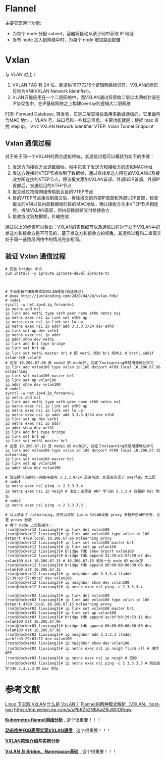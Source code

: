 

# Flannel
主要实现两个功能:
* 为每个 node 分配 subnet，容器将自动从该子网中获取 IP 地址
* 当有 node 加入到网络中时，为每个 node 增加路由配置


# Vxlan 
与 VLAN 对比：
1. VXLAN TAG 有 24 位。能提供16777216个逻辑网络标识符，VXLAN的标识符称为VNI(VXLAN Network Identifier)。
2. VLAN只能应用在一个二层网络中，而VXLAN通过将原始二层以太网帧封装在IP协议包中，在IP基础网络之上构建overlay的逻辑大二层网络


FDB: Forward Database, 转发表，它是二层交换设备用来数据通信的，它里面包含MAC 地址 、VLAN 号、端口号和一些标志信息。主要功能就是：根据 mac 查找 vtep ip。
VNI: VXLAN Network Identifier
VTEP: Vxlan Tunnel Endpoint


## Vxlan 通信过程
对于处于同一个VXLAN的两台虚拟终端，其通信过程可以概括为如下的步骤：
1. 发送方向接收方发送数据帧，帧中包含了发送方和接收方的虚拟MAC地址
2. 发送方连接的VTEP节点收到了数据帧，通过查找发送方所在的VXLAN以及接收方所连接的VTEP节点，将该报文添加VXLAN首部、外部UDP首部、外部IP首部后，发送给目的VTEP节点
3. 报文经过物理网络传输到达目的VTEP节点
4. 目的VTEP节点接收到报文后，拆除报文的外部IP首部和外部UDP首部，检查报文的VNI以及内部数据帧的目的MAC地址，确认接收方与本VTEP节点相连后，拆除VXLAN首部，将内部数据帧交付给接收方
5. 接收方收到数据帧，传输完成

通过以上的步骤可以看出：VXLAN的实现细节以及通信过程对于处于VXLAN中的发送方和接收方是不可见的，基于发送方和接收方的视角，其通信过程和二者真实处于同一链路层网络中的情况完全相同。

## 验证 Vxlan 通信过程

```shell
# 安装 bridge 命令
yum install -y iproute iproute-devel iproute-tc



# 手动更新FDB表来实现VXLAN通信(验证通过)
# @see http://just4coding.com/2020/04/20/vxlan-fdb/
# node1
sysctl -w net.ipv4.ip_forward=1
ip netns add ns1
ip link add veth1 type veth peer name eth0 netns ns1
ip netns exec ns1 ip link set eth0 up
ip netns exec ns1 ip link set lo up
ip netns exec ns1 ip addr add 3.3.3.3/24 dev eth0
ip link set up dev veth1
ip netns exec ns1 ip addr
ip addr show dev veth1
ip link add br1 type bridge
ip link set br1 up
ip link set veth1 master br1 # 把 veth1 搭到 br1 网桥上 # brctl addif vxlan-br0 vxlan0
# 这里 10.206.67.96 是 node2 的 nodeIP, 指定了nolearning来禁用源地址学习
ip link add vxlan100 type vxlan id 100 dstport 4789 local 10.206.67.96 nolearning
ip link set vxlan100 master br1
ip link set up vxlan100
ip addr show dev vxlan100
# node2
sysctl -w net.ipv4.ip_forward=1
ip netns add ns1
ip link add veth1 type veth peer name eth0 netns ns1
ip netns exec ns1 ip link set eth0 up
ip netns exec ns1 ip link set lo up
ip netns exec ns1 ip addr add 3.3.3.4/24 dev eth0
ip link set up dev veth1
ip netns exec ns1 ip addr
ip addr show dev veth1
ip link add br1 type bridge
ip link set br1 up
ip link set veth1 master br1
# 这里 10.206.67.15 是 node1 的 nodeIP, 指定了nolearning来禁用源地址学习
ip link add vxlan100 type vxlan id 100 dstport 4789 local 10.206.67.15 nolearning
ip link set vxlan100 master br1
ip link set up vxlan100
ip addr show dev vxlan100

# 验证跨节点的同一网络平面内 3.3.3.0/24 是否可达，即是否实现了 overlay 大二层
# node1
ip netns exec ns1 ping -c 2 3.3.3.4
ip netns exec ns1 ip neigh # 注意：这里会 ARP 学习到 3.3.3.4 容器的 mac 地址
# node2
ip netns exec ns1 ping -c 2 3.3.3.3

# 以上禁止了 nolearning，还可以添加 Linux VXLAN设备 proxy 参数开启ARP代答，注意 proxy 参数
# 两个 node 上分别操作：
[root@docker12 liuxiang3]# ip link del vxlan100
[root@docker12 liuxiang3]# ip link add vxlan100 type vxlan id 100 dstport 4789 local 10.206.67.96 nolearning proxy
[root@docker12 liuxiang3]# ip link set vxlan100 master br1
[root@docker12 liuxiang3]# ip link set up vxlan100
[root@docker12 liuxiang3]# bridge fdb show brport vxlan100
[root@docker12 liuxiang3]# bridge fdb append 32:39:e3:57:89:e7 dev vxlan100 dst 10.206.67.15 # 10.206.67.15 是另一台 node 的 nodeIP
[root@docker12 liuxiang3]# bridge fdb append 00:00:00:00:00:00 dev vxlan100 dst 10.206.67.15
[root@docker12 liuxiang3]# ip neighbor add 3.3.3.4 lladdr 32:39:e3:57:89:e7 dev vxlan100
[root@docker12 liuxiang3]# ip neighbor show dev vxlan100
[root@docker12 liuxiang3]# ip netns exec ns1 ping -c 2 3.3.3.4

[root@docker03 liuxiang3]# ip link del vxlan100
[root@docker03 liuxiang3]# ip link add vxlan100 type vxlan id 100 dstport 4789 local 10.206.67.15 nolearning proxy
[root@docker03 liuxiang3]# ip link set vxlan100 master br1
[root@docker03 liuxiang3]# ip link set up vxlan100
[root@docker03 liuxiang3]# bridge fdb append aa:bf:b9:29:63:12 dev vxlan100 dst 10.206.67.96
[root@docker03 liuxiang3]# bridge fdb append 00:00:00:00:00:00 dev vxlan100 dst 10.206.67.96
[root@docker03 liuxiang3]# ip neighbor add 3.3.3.3 lladdr aa:bf:b9:29:63:12 dev vxlan100
[root@docker03 liuxiang3]# ip neighbor show dev vxlan100
[root@docker03 liuxiang3]# ip netns exec ns1 ip neigh flush all # 清空 ARP
[root@docker03 liuxiang3]# ip netns exec ns1 ip neigh # 空的 
[root@docker03 liuxiang3]# ip netns exec ns1 ping -c 2 3.3.3.3 # 然后会学习到 3.3.3.3 的 mac 地址

```




# 参考文献
[Linux 下实践 VxLAN](https://mp.weixin.qq.com/s/bsoWU2WC6SxPgseNxwG9cw)
[什么是 VxLAN？](https://mp.weixin.qq.com/s/Ku-feXSz-UPJKjBBL752bw)
[Flannel的两种模式解析（VXLAN、host-gw)](https://juejin.cn/post/6994825163757846565) https://mp.weixin.qq.com/s/uPbKZe2NBAwZRuWfiORrqw

**[Kubernetes flannel网络分析](http://just4coding.com/2021/11/03/flannel/)** , 这个很重要！！！

**[动态维护FDB表项实现VXLAN通信](http://just4coding.com/2020/04/20/vxlan-fdb/)** , 这个很重要！！！

**[VXLAN原理介绍与实例分析](http://just4coding.com/2017/05/21/vxlan/)**

**[VxLAN 与 Bridge、Namespace基础](https://mp.weixin.qq.com/s/JYp36vfX8r0l7VlCGMK8kA)** , 这个很重要！！！
